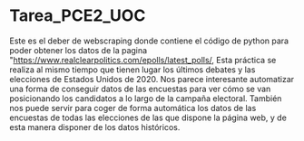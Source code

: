 # Tarea_PCE2_UOC

Este es el deber de webscraping donde contiene el código de python para poder obtener los datos de la pagina "https://www.realclearpolitics.com/epolls/latest_polls/,
Esta práctica se realiza al mismo tiempo que tienen lugar los últimos debates y las elecciones de Estados Unidos de 2020. Nos parece interesante automatizar una forma de conseguir datos de las encuestas para ver cómo se van posicionando los candidatos a lo largo de la campaña electoral.
También nos puede servir para coger de forma automática los datos de las encuestas de todas las elecciones de las que dispone la página web, y de esta manera disponer de los
datos históricos.
